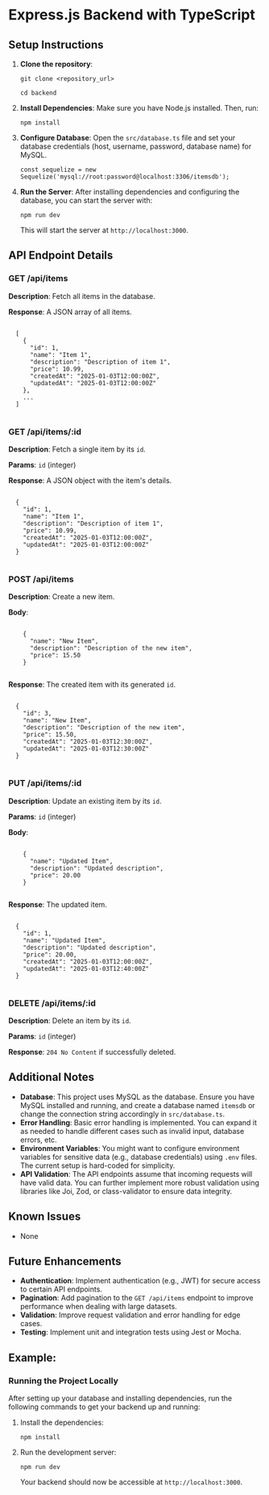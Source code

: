 <h1>Express.js Backend with TypeScript</h1>

  <h2>Setup Instructions</h2>
  <ol>
    <li><strong>Clone the repository</strong>:
      <pre><code>git clone &lt;repository_url&gt;</code></pre>
      <pre><code>cd backend</code></pre>
    </li>
    <li><strong>Install Dependencies</strong>: 
      Make sure you have Node.js installed. Then, run:
      <pre><code>npm install</code></pre>
    </li>
    <li><strong>Configure Database</strong>: 
      Open the <code>src/database.ts</code> file and set your database credentials (host, username, password, database name) for MySQL.
      <pre><code>const sequelize = new Sequelize('mysql://root:password@localhost:3306/itemsdb');</code></pre>
    </li>
    <li><strong>Run the Server</strong>: 
      After installing dependencies and configuring the database, you can start the server with:
      <pre><code>npm run dev</code></pre>
      This will start the server at <code>http://localhost:3000</code>.
    </li>
  </ol>

  <h2>API Endpoint Details</h2>

  <h3>GET /api/items</h3>
  <p><strong>Description</strong>: Fetch all items in the database.</p>
  <p><strong>Response</strong>: A JSON array of all items.</p>
  <pre><code>
  [
    {
      "id": 1,
      "name": "Item 1",
      "description": "Description of item 1",
      "price": 10.99,
      "createdAt": "2025-01-03T12:00:00Z",
      "updatedAt": "2025-01-03T12:00:00Z"
    },
    ...
  ]
  </code></pre>

  <h3>GET /api/items/:id</h3>
  <p><strong>Description</strong>: Fetch a single item by its <code>id</code>.</p>
  <p><strong>Params</strong>: <code>id</code> (integer)</p>
  <p><strong>Response</strong>: A JSON object with the item's details.</p>
  <pre><code>
  {
    "id": 1,
    "name": "Item 1",
    "description": "Description of item 1",
    "price": 10.99,
    "createdAt": "2025-01-03T12:00:00Z",
    "updatedAt": "2025-01-03T12:00:00Z"
  }
  </code></pre>

  <h3>POST /api/items</h3>
  <p><strong>Description</strong>: Create a new item.</p>
  <p><strong>Body</strong>:
    <pre><code>
    {
      "name": "New Item",
      "description": "Description of the new item",
      "price": 15.50
    }
    </code></pre>
  </p>
  <p><strong>Response</strong>: The created item with its generated <code>id</code>.</p>
  <pre><code>
  {
    "id": 3,
    "name": "New Item",
    "description": "Description of the new item",
    "price": 15.50,
    "createdAt": "2025-01-03T12:30:00Z",
    "updatedAt": "2025-01-03T12:30:00Z"
  }
  </code></pre>

  <h3>PUT /api/items/:id</h3>
  <p><strong>Description</strong>: Update an existing item by its <code>id</code>.</p>
  <p><strong>Params</strong>: <code>id</code> (integer)</p>
  <p><strong>Body</strong>:
    <pre><code>
    {
      "name": "Updated Item",
      "description": "Updated description",
      "price": 20.00
    }
    </code></pre>
  </p>
  <p><strong>Response</strong>: The updated item.</p>
  <pre><code>
  {
    "id": 1,
    "name": "Updated Item",
    "description": "Updated description",
    "price": 20.00,
    "createdAt": "2025-01-03T12:00:00Z",
    "updatedAt": "2025-01-03T12:40:00Z"
  }
  </code></pre>

  <h3>DELETE /api/items/:id</h3>
  <p><strong>Description</strong>: Delete an item by its <code>id</code>.</p>
  <p><strong>Params</strong>: <code>id</code> (integer)</p>
  <p><strong>Response</strong>: <code>204 No Content</code> if successfully deleted.</p>

  <h2>Additional Notes</h2>
  <ul>
    <li><strong>Database</strong>: This project uses MySQL as the database. Ensure you have MySQL installed and running, and create a database named <code>itemsdb</code> or change the connection string accordingly in <code>src/database.ts</code>.</li>
    <li><strong>Error Handling</strong>: Basic error handling is implemented. You can expand it as needed to handle different cases such as invalid input, database errors, etc.</li>
    <li><strong>Environment Variables</strong>: You might want to configure environment variables for sensitive data (e.g., database credentials) using <code>.env</code> files. The current setup is hard-coded for simplicity.</li>
    <li><strong>API Validation</strong>: The API endpoints assume that incoming requests will have valid data. You can further implement more robust validation using libraries like Joi, Zod, or class-validator to ensure data integrity.</li>
  </ul>

  <h2>Known Issues</h2>
  <ul>
    <li>None</li>
  </ul>

  <h2>Future Enhancements</h2>
  <ul>
    <li><strong>Authentication</strong>: Implement authentication (e.g., JWT) for secure access to certain API endpoints.</li>
    <li><strong>Pagination</strong>: Add pagination to the <code>GET /api/items</code> endpoint to improve performance when dealing with large datasets.</li>
    <li><strong>Validation</strong>: Improve request validation and error handling for edge cases.</li>
    <li><strong>Testing</strong>: Implement unit and integration tests using Jest or Mocha.</li>
  </ul>

  <h2>Example:</h2>

  <h3>Running the Project Locally</h3>
  <p>After setting up your database and installing dependencies, run the following commands to get your backend up and running:</p>
  <ol>
    <li>Install the dependencies:
      <pre><code>npm install</code></pre>
    </li>
    <li>Run the development server:
      <pre><code>npm run dev</code></pre>
      Your backend should now be accessible at <code>http://localhost:3000</code>.
    </li>
  </ol>